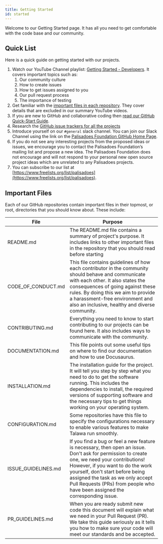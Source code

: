 ```yaml
---
title: Getting Started
id: started
---
```


Welcome to our Getting Started page. It has all you need to get comfortable with the code base and our community.

## Quick List

Here is a quick guide on getting started with our projects.

1. Watch our YouTube Channel playlist: [Getting Started - Developers](https://www.youtube.com/watch?v=YpBUoHxEeyg&list=PLv50qHwThlJUIzscg9a80a9-HmAlmUdCF&pp=gAQB). It covers important topics such as:
    1. Our community culture
    2. How to create issues
    3. How to get issues assigned to you
    4. Our pull request process
    5. The importance of testing
2. Get familiar with the [important files in each repository](#important-files). They cover details that are excluded in our summary YouTube videos.
3. If you are new to GitHub and collaborative coding then [read our GitHub Quick-Start Guide](../git-guide/quickstart).
4. Research the [GitHub issue trackers for all the projects](../introduction/projects) 
5. Introduce yourself on our `#general` slack channel. You can join our Slack Channel using the link on the [Palisadoes Foundation GitHub Home Page](http://github.com/PalisadoesFoundation).
6.  If you do not see any interesting projects from the proposed ideas or issues, we encourage you to contact the Palisadoes Foundation’s mailing list and propose a new idea. The Palisadoes Foundation does not encourage and will not respond to your personal new open source project ideas which are unrelated to any Palisadoes projects.
7.  You can subscribe to our list at [https://www.freelists.org/list/palisadoes](https://www.freelists.org/list/palisadoes).

## Important Files

Each of our GitHub repositories contain important files in their topmost, or root, directories that you should know about. These include:

| File | Purpose |
| --- | --- |
| README.md | The README.md file contains a summary of project's purpose. It includes links to other important files in the repository that you should read before starting |
| CODE_OF_CONDUCT.md | This file contains guidelines of how each contributor in the community should behave and communicate with each other. It also states the consequences of going against these rules. By doing this we aim to provide a harassment-free environment and also an inclusive, healthy and diverse community. |
| CONTRIBUTING.md | Everything you need to know to start contributing to our projects can be found here. It also includes ways to communicate with the community. |
| DOCUMENTATION.md | This file points out some useful tips on where to find our documentation and how to use Docusaurus. |
| INSTALLATION.md | The installation guide for the project. It will tell you step by step what you need to do to get the software running. This includes the dependencies to install, the required versions of supporting software and the necessary tips to get things working on your operating system. |
| CONFIGURATION.md | Some repositories have this file to specify the configurations necessary to enable various features to make Talawa run smoothly. |
| ISSUE_GUIDELINES.md | If you find a bug or feel a new feature is necessary, then open an issue. Don't ask for permission to create one, we need your contributions! However, if you want to do the work yourself, don't start before being assigned the task as we only accept Pull Requests (PRs) from people who have been assigned the corresponding issue. |
| PR_GUIDELINES.md | When you are ready submit new code this document will explain what we need in your Pull Request (PR). We take this guide seriously as it tells you how to make sure your code will meet our standards and be accepted. |